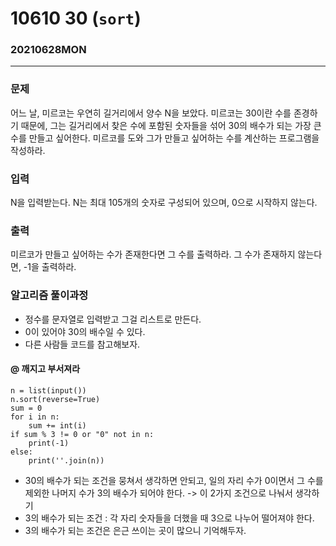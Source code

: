 # 10610 30 (`sort`)
### 20210628MON
-----------
### 문제
어느 날, 미르코는 우연히 길거리에서 양수 N을 보았다. 미르코는 30이란 수를 존경하기 때문에, 그는 길거리에서 찾은 수에 포함된 숫자들을 섞어 30의 배수가 되는 가장 큰 수를 만들고 싶어한다.
미르코를 도와 그가 만들고 싶어하는 수를 계산하는 프로그램을 작성하라.
### 입력
N을 입력받는다. N는 최대 105개의 숫자로 구성되어 있으며, 0으로 시작하지 않는다.
### 출력
미르코가 만들고 싶어하는 수가 존재한다면 그 수를 출력하라. 그 수가 존재하지 않는다면, -1을 출력하라.
### 알고리즘 풀이과정
- 정수를 문자열로 입력받고 그걸 리스트로 만든다.
- 0이 있어야 30의 배수일 수 있다.
- 다른 사람들 코드를 참고해보자.
#### @ 깨지고 부서져라
```
n = list(input())
n.sort(reverse=True)
sum = 0
for i in n:
    sum += int(i)
if sum % 3 != 0 or "0" not in n:
    print(-1)
else:
    print(''.join(n))
```
- 30의 배수가 되는 조건을 뭉쳐서 생각하면 안되고, 일의 자리 수가 0이면서 그 수를 제외한 나머지 수가 3의 배수가 되어야 한다. -> 이 2가지 조건으로 나눠서 생각하기
- 3의 배수가 되는 조건 : 각 자리 숫자들을 더했을 때 3으로 나누어 떨어져야 한다.
- 3의 배수가 되는 조건은 은근 쓰이는 곳이 많으니 기억해두자.



